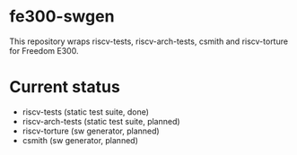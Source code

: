 # fe300-swgen
This repository wraps riscv-tests, riscv-arch-tests, csmith and riscv-torture for Freedom E300.

# Current status
* riscv-tests (static test suite, done)
* riscv-arch-tests (static test suite, planned)
* riscv-torture (sw generator, planned)
* csmith (sw generator, planned)
